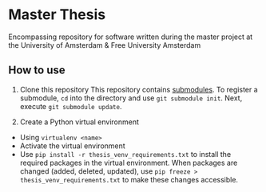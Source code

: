 # Master Thesis
Encompassing repository for software written during the master project at the University of Amsterdam &amp; Free University Amsterdam

## How to use
1. Clone this repository
  This repository contains [submodules](https://git-scm.com/book/nl/v2/Git-Tools-Submodules). 
  To register a submodule, `cd` into the directory and use `git submodule init`. 
  Next, execute `git submodule update`. 

2. Create a Python virtual environment
  - Using `virtualenv <name>`
  - Activate the virtual environment
  - Use `pip install -r thesis_venv_requirements.txt` to install the required packages in the virtual environment. 
  When packages are changed (added, deleted, updated), use `pip freeze > thesis_venv_requirements.txt` to make these changes accessible.
